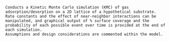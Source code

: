     Conducts a Kinetic Monte Carlo simulation (KMC) of gas adsorption/desorption on a 2D lattice of a hypothetical substrate. 
    Rate constants and the effect of near-neighbor interactions can be manipulated, and graphical output of % surface coverage and the probability of each possible event over time is provided at the end of each simulation.
    Assumptions and design considerations are commented within the model.
